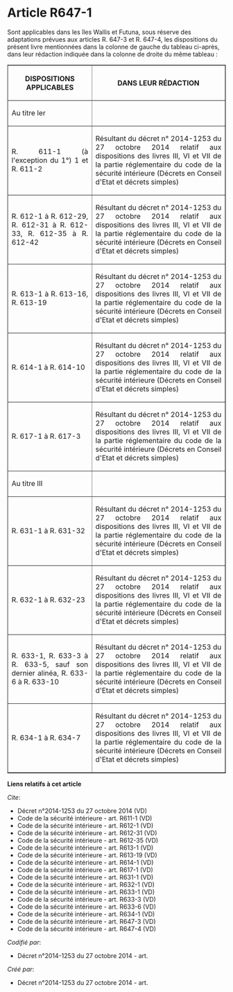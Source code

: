 # Article R647-1

Sont applicables dans les îles Wallis et Futuna, sous réserve des adaptations prévues aux articles R. 647-3 et R. 647-4, les
dispositions du présent livre mentionnées dans la colonne de gauche du tableau ci-après, dans leur rédaction indiquée dans la
colonne de droite du même tableau : 

<table border="1">
      <tbody><tr>
        <th>

DISPOSITIONS APPLICABLES </th>
        <th>

DANS LEUR RÉDACTION </th>
      </tr>
      <tr>
        <td align="justify">

Au titre Ier </td>
        <td align="justify">
      </td></tr>
      <tr>
        <td align="justify">

R. 611-1 (à l'exception du 1°) 1 et R. 611-2 </td>
        <td align="justify">

Résultant du décret n° 2014-1253 du 27 octobre 2014 relatif aux dispositions des livres III, VI et VII de la partie
réglementaire du code de la sécurité intérieure (Décrets en Conseil d'Etat et décrets simples) </td>
      </tr>
      <tr>
        <td align="justify">

R. 612-1 à R. 612-29, R. 612-31 à R. 612-33, R. 612-35 à R. 612-42 
</td>
        <td align="justify">

Résultant du décret n° 2014-1253 du 27 octobre 2014 relatif aux dispositions des livres III, VI et VII de la partie
réglementaire du code de la sécurité intérieure (Décrets en Conseil d'Etat et décrets simples) </td>
      </tr>
      <tr>
        <td align="justify">

R. 613-1 à R. 613-16, R. 613-19 
</td>
        <td align="justify">

Résultant du décret n° 2014-1253 du 27 octobre 2014 relatif aux dispositions des livres III, VI et VII de la partie
réglementaire du code de la sécurité intérieure (Décrets en Conseil d'Etat et décrets simples) </td>
      </tr>
      <tr>
        <td align="justify">

R. 614-1 à R. 614-10 
</td>
        <td align="justify">

Résultant du décret n° 2014-1253 du 27 octobre 2014 relatif aux dispositions des livres III, VI et VII de la partie
réglementaire du code de la sécurité intérieure (Décrets en Conseil d'Etat et décrets simples) </td>
      </tr>
      <tr>
        <td align="justify">

R. 617-1 à R. 617-3 
</td>
        <td align="justify">

Résultant du décret n° 2014-1253 du 27 octobre 2014 relatif aux dispositions des livres III, VI et VII de la partie
réglementaire du code de la sécurité intérieure (Décrets en Conseil d'Etat et décrets simples) </td>
      </tr>
      <tr>
        <td align="justify">

Au titre III </td>
        <td align="justify">
      </td></tr>
      <tr>
        <td align="justify">

R. 631-1 à R. 631-32 
</td>
        <td align="justify">

Résultant du décret n° 2014-1253 du 27 octobre 2014 relatif aux dispositions des livres III, VI et VII de la partie
réglementaire du code de la sécurité intérieure (Décrets en Conseil d'Etat et décrets simples) </td>
      </tr>
      <tr>
        <td align="justify">

R. 632-1 à R. 632-23 
</td>
        <td align="justify">

Résultant du décret n° 2014-1253 du 27 octobre 2014 relatif aux dispositions des livres III, VI et VII de la partie
réglementaire du code de la sécurité intérieure (Décrets en Conseil d'Etat et décrets simples) </td>
      </tr>
      <tr>
        <td align="justify">

R. 633-1, R. 633-3 à R. 633-5, sauf son dernier alinéa, R. 633-6 à R. 633-10 
</td>
        <td align="justify">

Résultant du décret n° 2014-1253 du 27 octobre 2014 relatif aux dispositions des livres III, VI et VII de la partie
réglementaire du code de la sécurité intérieure (Décrets en Conseil d'Etat et décrets simples) </td>
      </tr>
      <tr>
        <td align="justify">

R. 634-1 à R. 634-7
</td>
        <td align="justify">

Résultant du décret n° 2014-1253 du 27 octobre 2014 relatif aux dispositions des livres III, VI et VII de la partie
réglementaire du code de la sécurité intérieure (Décrets en Conseil d'Etat et décrets simples)</td>
      </tr>
    </tbody></table>

**Liens relatifs à cet article**

_Cite_:

  - Décret n°2014-1253 du 27 octobre 2014 (VD)
  - Code de la sécurité intérieure - art. R611-1 (VD)
  - Code de la sécurité intérieure - art. R612-1 (VD)
  - Code de la sécurité intérieure - art. R612-31 (VD)
  - Code de la sécurité intérieure - art. R612-35 (VD)
  - Code de la sécurité intérieure - art. R613-1 (VD)
  - Code de la sécurité intérieure - art. R613-19 (VD)
  - Code de la sécurité intérieure - art. R614-1 (VD)
  - Code de la sécurité intérieure - art. R617-1 (VD)
  - Code de la sécurité intérieure - art. R631-1 (VD)
  - Code de la sécurité intérieure - art. R632-1 (VD)
  - Code de la sécurité intérieure - art. R633-1 (VD)
  - Code de la sécurité intérieure - art. R633-3 (VD)
  - Code de la sécurité intérieure - art. R633-6 (VD)
  - Code de la sécurité intérieure - art. R634-1 (VD)
  - Code de la sécurité intérieure - art. R647-3 (VD)
  - Code de la sécurité intérieure - art. R647-4 (VD)

_Codifié par_:

  - Décret n°2014-1253 du 27 octobre 2014 - art.

_Créé par_:

  - Décret n°2014-1253 du 27 octobre 2014 - art.
